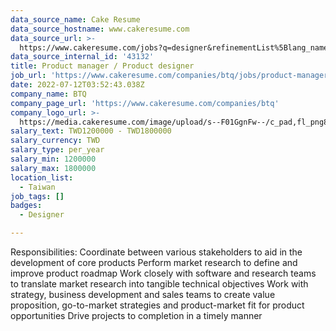 ```yaml
---
data_source_name: Cake Resume
data_source_hostname: www.cakeresume.com
data_source_url: >-
  https://www.cakeresume.com/jobs?q=designer&refinementList%5Blang_name%5D%5B0%5D=English&refinementList%5Bsalary_type%5D=per_year
data_source_internal_id: '43132'
title: Product manager / Product designer
job_url: 'https://www.cakeresume.com/companies/btq/jobs/product-manager-5c03b6'
date: 2022-07-12T03:52:43.038Z
company_name: BTQ
company_page_url: 'https://www.cakeresume.com/companies/btq'
company_logo_url: >-
  https://media.cakeresume.com/image/upload/s--F01GgnFw--/c_pad,fl_png8,h_200,w_200/v1658287388/rapn3ckrqcrceqnr6vns.png
salary_text: TWD1200000 - TWD1800000
salary_currency: TWD
salary_type: per_year
salary_min: 1200000
salary_max: 1800000
location_list:
  - Taiwan
job_tags: []
badges:
  - Designer

---
```


Responsibilities: Coordinate between various stakeholders to aid in the development of core products Perform market research to define and improve product roadmap Work closely with software and research teams to translate market research into tangible technical objectives Work with strategy, business development and sales teams to create value proposition, go-to-market strategies and product-market fit for product opportunities Drive projects to completion in a timely manner